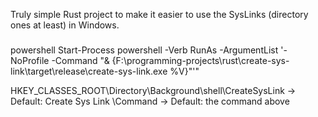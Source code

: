 Truly simple Rust project to make it easier to use the SysLinks (directory ones at least) in Windows.

###

powershell Start-Process powershell -Verb RunAs -ArgumentList '-NoProfile -Command "& {F:\programming-projects\rust\create-sys-link\target\release\create-sys-link.exe %V}"'"

HKEY_CLASSES_ROOT\Directory\Background\shell\CreateSysLink -> Default: Create Sys Link
\Command -> Default: the command above
